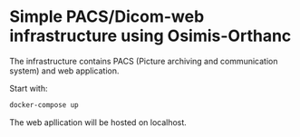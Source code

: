 # Simple PACS/Dicom-web infrastructure using Osimis-Orthanc

The infrastructure contains PACS (Picture archiving and communication system) and web application.

Start with:

```bash
docker-compose up
```

The web apllication will be hosted on localhost.

